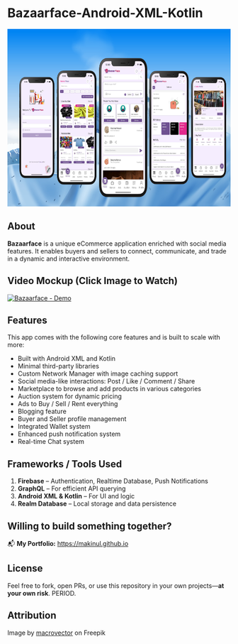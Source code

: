 # Bazaarface-Android-XML-Kotlin

<p align="center">
  <kbd><img height="400" src="https://github.com/Makinul/Bazaarface-Android-Kotlin/blob/main/banner.png"></kbd>
</p>

## About
**Bazaarface** is a unique eCommerce application enriched with social media features. It enables buyers and sellers to connect, communicate, and trade in a dynamic and interactive environment.

## Video Mockup (Click Image to Watch)
[![Bazaarface - Demo](https://img.youtube.com/vi/FrQPHzNIhiw/0.jpg)](https://www.youtube.com/watch?v=FrQPHzNIhiw)

## Features
This app comes with the following core features and is built to scale with more:

- Built with Android XML and Kotlin
- Minimal third-party libraries
- Custom Network Manager with image caching support
- Social media-like interactions: Post / Like / Comment / Share
- Marketplace to browse and add products in various categories
- Auction system for dynamic pricing
- Ads to Buy / Sell / Rent everything
- Blogging feature
- Buyer and Seller profile management
- Integrated Wallet system
- Enhanced push notification system
- Real-time Chat system

## Frameworks / Tools Used
1. **Firebase** – Authentication, Realtime Database, Push Notifications
2. **GraphQL** – For efficient API querying
3. **Android XML & Kotlin** – For UI and logic
4. **Realm Database** – Local storage and data persistence

## Willing to build something together?
📬 **My Portfolio:** https://makinul.github.io

## License
Feel free to fork, open PRs, or use this repository in your own projects—**at your own risk**. PERIOD.

## Attribution
Image by <a href="https://www.freepik.com/free-vector/realistic-mountains-composition-with-horizontal-landscape-cliffs-covered-with-snow-with-blue-sky-clouds-illustration_21252990.htm#page=4&query=landscape%20illustration&position=6&from_view=keyword">macrovector</a> on Freepik
